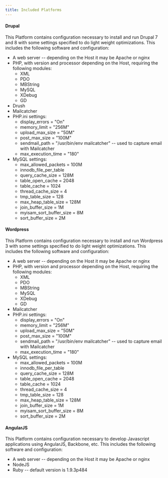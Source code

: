 ```yaml
---
title: Included Platforms
---
```


#### Drupal

This Platform contains configuration necessary to install and run Drupal
7 and 8 with some settings specified to do light weight optimizations.
This includes the following software and configuration:

-   A web server -- depending on the Host it may be Apache or nginx
-   PHP, with version and processor depending on the Host, requiring the
    following modules:
    -   XML
    -   PDO
    -   MBString
    -   MySQL
    -   XDebug
    -   GD
-   Drush
-   Mailcatcher
-   PHP.ini settings:
    -   display\_errors = "On"
    -   memory\_limit = "256M"
    -   upload\_max\_size = "50M"
    -   post\_max\_size = "100M"
    -   sendmail\_path = "/usr/bin/env mailcatcher" -- used to capture
        email with Mailcatcher
    -   max\_execution\_time = "180"
-   MySQL settings:
    -   max\_allowed\_packets = 100M
    -   innodb\_file\_per\_table
    -   query\_cache\_size = 128M
    -   table\_open\_cache = 2048
    -   table\_cache = 1024
    -   thread\_cache\_size = 4
    -   tmp\_table\_size = 128
    -   max\_heap\_table\_size = 128M
    -   join\_buffer\_size = 1M
    -   myisam\_sort\_buffer\_size = 8M
    -   sort\_buffer\_size = 2M

#### Wordpress

This Platform contains configuration necessary to install and run
Wordpress 3 with some settings specified to do light weight
optimizations. This includes the following software and configuration:

-   A web server -- depending on the Host it may be Apache or nginx
-   PHP, with version and processor depending on the Host, requiring the
    following modules:
    -   XML
    -   PDO
    -   MBString
    -   MySQL
    -   XDebug
    -   GD
-   Mailcatcher
-   PHP.ini settings:
    -   display\_errors = "On"
    -   memory\_limit = "256M"
    -   upload\_max\_size = "50M"
    -   post\_max\_size = "100M"
    -   sendmail\_path = "/usr/bin/env mailcatcher" -- used to capture
        email with Mailcatcher
    -   max\_execution\_time = "180"
-   MySQL settings:
    -   max\_allowed\_packets = 100M
    -   innodb\_file\_per\_table
    -   query\_cache\_size = 128M
    -   table\_open\_cache = 2048
    -   table\_cache = 1024
    -   thread\_cache\_size = 4
    -   tmp\_table\_size = 128
    -   max\_heap\_table\_size = 128M
    -   join\_buffer\_size = 1M
    -   myisam\_sort\_buffer\_size = 8M
    -   sort\_buffer\_size = 2M

#### AngularJS

This Platform contains configuration necessary to develop Javascript
applications using AngularJS, Backbone, etc. This includes the following
software and configuration:

-   A web server -- depending on the Host it may be Apache or nginx
-   NodeJS
-   Ruby -- default version is 1.9.3p484
